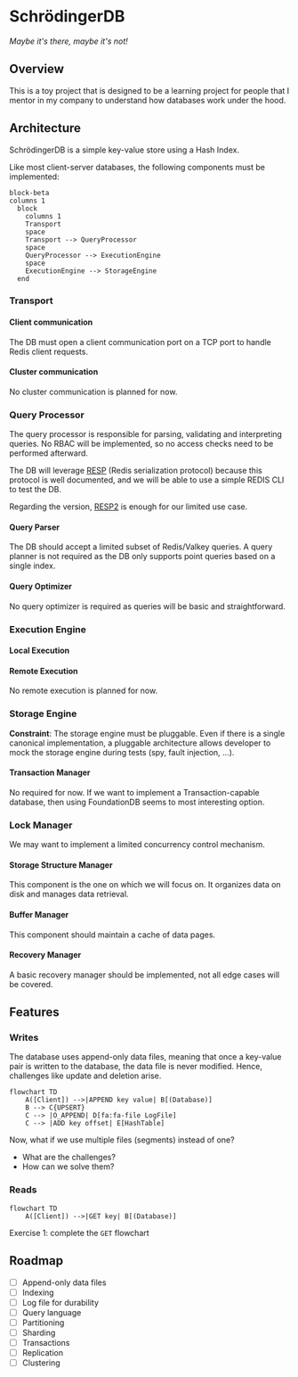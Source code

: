 # SchrödingerDB

*Maybe it's there, maybe it's not!*


## Overview

This is a toy project that is designed to be a learning project
for people that I mentor in my company to understand how databases work under the hood.

 ## Architecture

SchrödingerDB is a simple key-value store using a Hash Index.

Like most client-server databases, the following components must be implemented:

```mermaid
block-beta
columns 1
  block
    columns 1
    Transport
    space
    Transport --> QueryProcessor
    space
    QueryProcessor --> ExecutionEngine
    space
    ExecutionEngine --> StorageEngine
  end
```

### Transport

#### Client communication

The DB must open a client communication port on a TCP port to handle Redis client requests.

#### Cluster communication

No cluster communication is planned for now.

### Query Processor

The query processor is responsible for parsing, validating and interpreting queries.
No RBAC will be implemented, so no access checks need to be performed afterward.

The DB will leverage [RESP](https://redis.io/docs/latest/develop/reference/protocol-spec/) (Redis serialization protocol) because
this protocol is well documented, and we will be able to use a simple REDIS CLI to test the DB.

Regarding the version, [RESP2](https://github.com/redis/redis-specifications/blob/master/protocol/RESP2.md) is enough for our limited use case.

#### Query Parser

The DB should accept a limited subset of Redis/Valkey queries.
A query planner is not required as the DB only supports point queries based on a single index.

#### Query Optimizer

No query optimizer is required as queries will be basic and straightforward.

### Execution Engine

#### Local Execution

#### Remote Execution

No remote execution is planned for now.

### Storage Engine

**Constraint**: The storage engine must be pluggable. Even if there is a single canonical implementation, a pluggable architecture allows developer to mock the storage engine during tests (spy, fault injection, ...).

#### Transaction Manager

No required for now. If we want to implement a Transaction-capable database, then using FoundationDB seems to most interesting option.

### Lock Manager

We may want to implement a limited concurrency control mechanism.

#### Storage Structure Manager

This component is the one on which we will focus on. It organizes data on disk and manages data retrieval.


#### Buffer Manager

This component should maintain a cache of data pages.

#### Recovery Manager

A basic recovery manager should be implemented, not all edge cases will be covered.

## Features

### Writes

The database uses append-only data files, meaning that once a key-value pair is written to the database, the data file is never modified.
Hence, challenges like update and deletion arise.

```mermaid
flowchart TD
    A([Client]) -->|APPEND key value| B[(Database)]
    B --> C{UPSERT}
    C --> |O_APPEND| D[fa:fa-file LogFile]
    C --> |ADD key offset| E[HashTable]
```

Now, what if we use multiple files (segments) instead of one?
 - What are the challenges?
 - How can we solve them?

### Reads

```mermaid
flowchart TD
    A([Client]) -->|GET key| B[(Database)]
```
Exercise 1: complete the `GET` flowchart




## Roadmap

- [ ] Append-only data files
- [ ] Indexing
- [ ] Log file for durability
- [ ] Query language
- [ ] Partitioning
- [ ] Sharding
- [ ] Transactions
- [ ] Replication
- [ ] Clustering
